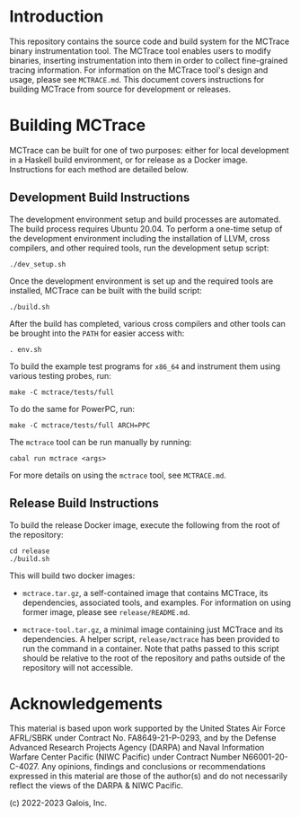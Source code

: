 
Introduction
============

This repository contains the source code and build system for the
MCTrace binary instrumentation tool. The MCTrace tool enables users
to modify binaries, inserting instrumentation into them in order to
collect fine-grained tracing information. For information on the
MCTrace tool's design and usage, please see `MCTRACE.md`. This document
covers instructions for building MCTrace from source for development or
releases.

Building MCTrace
================

MCTrace can be built for one of two purposes: either for local
development in a Haskell build environment, or for release as a Docker
image. Instructions for each method are detailed below.

Development Build Instructions
------------------------------

The development environment setup and build processes are automated.
The build process requires Ubuntu 20.04. To perform a one-time setup of
the development environment including the installation of LLVM, cross
compilers, and other required tools, run the development setup script:

```
./dev_setup.sh
```

Once the development environment is set up and the required tools are
installed, MCTrace can be built with the build script:

```
./build.sh
```

After the build has completed, various cross compilers and other tools
can be brought into the `PATH` for easier access with:

```
. env.sh
```

To build the example test programs for `x86_64` and instrument them
using various testing probes, run:

```
make -C mctrace/tests/full
```

To do the same for PowerPC, run:

```
make -C mctrace/tests/full ARCH=PPC
```

The `mctrace` tool can be run manually by running:

```
cabal run mctrace <args>
```

For more details on using the `mctrace` tool, see `MCTRACE.md`.

Release Build Instructions
--------------------------

To build the release Docker image, execute the following from the root
of the repository:

```
cd release
./build.sh
```

This will build two docker images: 

- `mctrace.tar.gz`, a self-contained image that contains MCTrace, its
  dependencies, associated tools, and examples. For information on using
  former image, please see `release/README.md`.

- `mctrace-tool.tar.gz`, a minimal image containing just MCTrace and its
  dependencies. A helper script, `release/mctrace` has been provided to
  run the command in a container. Note that paths passed to this script
  should be relative to the root of the repository and paths outside of
  the repository will not accessible.

Acknowledgements
================

This material is based upon work supported by the United States Air
Force AFRL/SBRK under Contract No. FA8649-21-P-0293, and by the Defense
Advanced Research Projects Agency (DARPA) and Naval Information Warfare
Center Pacific (NIWC Pacific) under Contract Number N66001-20-C-4027.
Any opinions, findings and conclusions or recommendations expressed in
this material are those of the author(s) and do not necessarily reflect
the views of the DARPA & NIWC Pacific.

(c) 2022-2023 Galois, Inc.

